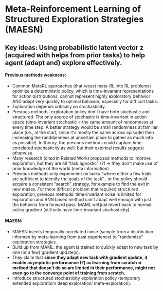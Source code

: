 # Meta-Reinforcement Learning of Structured Exploration Strategies (MAESN)

## Key ideas: Using probabilistic latent vector **z** (acquired with helps from prior tasks) to help agent (adapt and) explore effectively.

#### Previous methods weakness:
  - Common MetaRL approaches (that recast meta-RL into RL problems) optimize a deterministic policy, which is time-invariant representations for action distributions, cannot represent highly exploratory behavior AND adapt very quickly to optimal behavior, especially for difficult tasks.
  - Exploration depends critically on stochasticity.
  - Previous methods' exploration policy don't have both stochastic and structured. The only source of stochastic is time-invariant in action space (time-invariant stochastic = the same amount of randomness at every time step. A better strategy would be small randomness at familiar place (i.e., at the start, since it's mostly the same across episode) then increasing the randdomness at uncertain place to gather as much info as possible). In theory, the previous methods could capture time-correlated stochasticity as well, but their expirical results suggest otherwise.
  - Many research (cited in Related Work) proposed methods to improve exploration, but they are all "task agnostic" (?) => they don't make use of prior knowledge of the world (meta information).
  - Previous methods only experiment on tasks "where either a few trials are sufficient to identify the goals of the task" , or the policy should acquire a consistent “search” strategy, for example to find the exit in new mazes. For more difficult problem that required structured exploration, previous methods: time-invariant noise is limited for exploration and RNN based method can't adapt well enough with just the behavior from forward pass. MAML will just revert back to normal policy gradient (still only have time-invariant stochasticity).
  
#### MAESN:
  - MAESN injects temporally correlated noise (sample from a distribution informed by meta-learning from past experience) to "randomize" exploration strategies.
  - Build up from MAML: the agent is trained to quickly adapt to new task by one (or a few) gradient update(s).
  - They claim that **since they adapt new task with gradient update, it enable asymptotic performance (?) as learning from scratch => method that doesn't do so are limited in their performance, might not even go to the converge point of training from scratch.**
  - Introduce structured stochasticity exploration policy (temporary extended exploration/ deep exploration/ meta-exploration).
